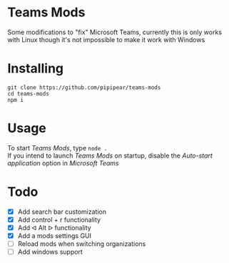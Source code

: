 # Teams Mods
Some modifications to "fix" Microsoft Teams, currently this is only works with Linux though it's not impossible to make it work with Windows

# Installing
```
git clone https://github.com/pipipear/teams-mods
cd teams-mods
npm i
```

# Usage
To start _Teams Mods_, type `node .`  
If you intend to launch _Teams Mods_ on startup, disable the _Auto-start application_ option in _Microsoft Teams_

# Todo
- [x] Add search bar customization
- [x] Add control + r functionality
- [x] Add ᐊ Alt ᐅ functionality
- [x] Add a mods settings GUI
- [ ] Reload mods when switching organizations
- [ ] Add windows support 
